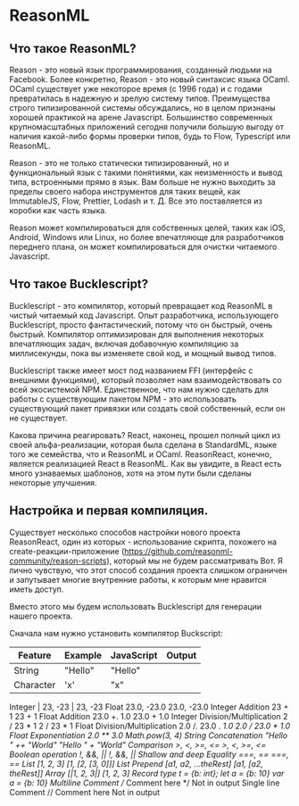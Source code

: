 # ReasonML
## Что такое ReasonML?
Reason - это новый язык программирования, созданный людьми на Facebook. Более конкретно, Reason - это новый синтаксис языка OCaml. OCaml существует уже некоторое время (с 1996 года) и с годами превратилась в надежную и зрелую систему типов. Преимущества строго типизированной системы обсуждались, но в целом признаны хорошей практикой на арене Javascript. Большинство современных крупномасштабных приложений сегодня получили большую выгоду от наличия какой-либо формы проверки типов, будь то Flow, Typescript или ReasonML.

Reason - это не только статически типизированный, но и функциональный язык с такими понятиями, как неизменность и вывод типа, встроенными прямо в язык. Вам больше не нужно выходить за пределы своего набора инструментов для таких вещей, как ImmutableJS, Flow, Prettier, Lodash и т. Д. Все это поставляется из коробки как часть языка.


Reason может компилироваться для собственных целей, таких как iOS, Android, Windows или Linux, но более впечатляюще для разработчиков переднего плана, он может компилироваться для очистки читаемого Javascript.


## Что такое Bucklescript?
Bucklescript - это компилятор, который превращает код ReasonML в чистый читаемый код Javascript.
Опыт разработчика, использующего Bucklescript, просто фантастический, потому что он быстрый, очень быстрый. Компилятор оптимизирован для выполнения некоторых впечатляющих задач, включая добавочную компиляцию за миллисекунды, пока вы изменяете свой код, и мощный вывод типов.


Bucklescript также имеет мост под названием FFI (интерфейс с внешними функциями), который позволяет нам взаимодействовать со всей экосистемой NPM. Единственное, что нам нужно сделать для работы с существующим пакетом NPM - это использовать существующий пакет привязки или создать свой собственный, если он не существует.


Какова причина реагировать?
React, наконец, прошел полный цикл из своей альфа-реализации, которая была сделана в StandardML, языке того же семейства, что и ReasonML и OCaml. ReasonReact, конечно, является реализацией React в ReasonML. Как вы увидите, в React есть много узнаваемых шаблонов, хотя на этом пути были сделаны некоторые улучшения.


## Настройка и первая компиляция.
Существует несколько способов настройки нового проекта ReasonReact, один из которых - использование скрипта, похожего на create-реакции-приложение (https://github.com/reasonml-community/reason-scripts), который мы не будем рассматривать Вот. Я лично чувствую, что этот способ создания проекта слишком ограничен и запутывает многие внутренние работы, к которым мне нравится иметь доступ.

Вместо этого мы будем использовать Bucklescript для генерации нашего проекта.

Сначала нам нужно установить компилятор Buckscript:



































Feature |	Example | JavaScript | Output
--------|---------|------------|-------
String	| "Hello" |	"Hello"
Character	|'x' |	"x"


Integer |	23, -23 | 23, -23
Float	23.0, -23.0	23.0, -23.0
Integer Addition	23 + 1	23 + 1
Float Addition	23.0 +. 1.0	23.0 + 1.0
Integer Division/Multiplication	2 / 23 * 1	2 / 23 * 1
Float Division/Multiplication	2.0 /. 23.0 *. 1.0	2.0 / 23.0 * 1.0
Float Exponentiation	2.0 ** 3.0	Math.pow(3, 4)
String Concatenation	"Hello " ++ "World"	"Hello " + "World"
Comparison	>, <, >=, <=	>, <, >=, <=
Boolean operation	!, &&, ||	!, &&, ||
Shallow and deep Equality	===, ==	===, ==
List	[1, 2, 3]	[1, [2, [3, 0]]]
List Prepend	[a1, a2, ...theRest]	[a1, [a2, theRest]]
Array	[|1, 2, 3|]	[1, 2, 3]
Record	type t = {b: int}; let a = {b: 10}	var a = {b: 10}
Multiline Comment	/* Comment here */	Not in output
Single line Comment	// Comment here	Not in output
